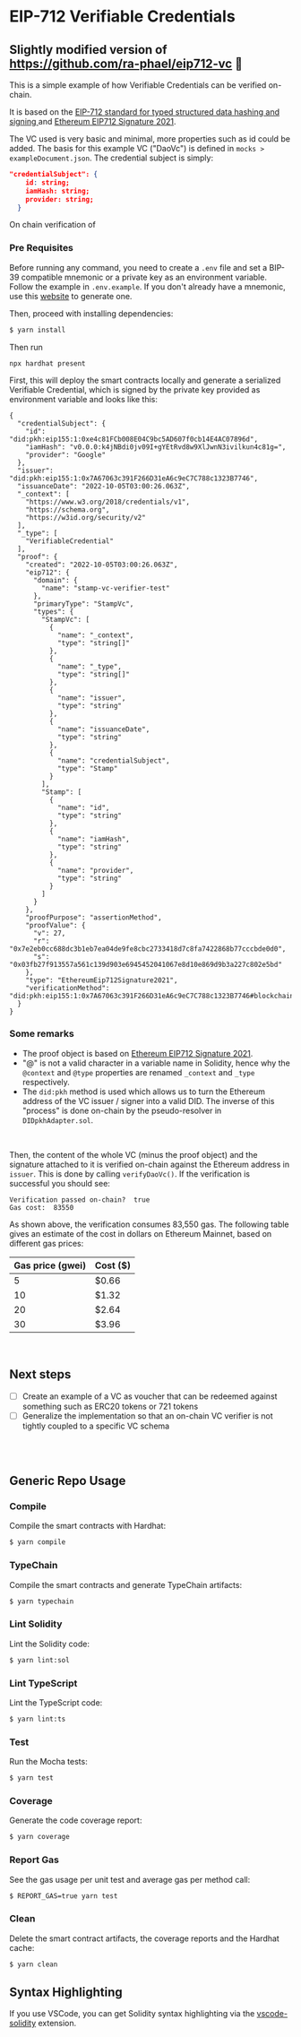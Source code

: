 # EIP-712 Verifiable Credentials

## Slightly modified version of https://github.com/ra-phael/eip712-vc 🙌

This is a simple example of how Verifiable Credentials can be verified on-chain.

It is based on the [EIP-712 standard for typed structured data hashing and signing ](https://eips.ethereum.org/EIPS/eip-712) and [Ethereum EIP712 Signature 2021](https://w3c-ccg.github.io/ethereum-eip712-signature-2021-spec/).

The VC used is very basic and minimal, more properties such as id could be added. The basis for this example VC ("DaoVc") is defined in `mocks > exampleDocument.json`. The credential subject is simply:

```json
"credentialSubject": {
    id: string;
    iamHash: string;
    provider: string;
  }
```

On chain verification of

### Pre Requisites

Before running any command, you need to create a `.env` file and set a BIP-39 compatible mnemonic or a private key as an environment
variable. Follow the example in `.env.example`. If you don't already have a mnemonic, use this [website](https://iancoleman.io/bip39/) to generate one.

Then, proceed with installing dependencies:

```sh
$ yarn install
```

Then run

```
npx hardhat present
```

First, this will deploy the smart contracts locally and generate a serialized Verifiable Credential, which is signed by the private key provided as environment variable and looks like this:

```
{
  "credentialSubject": {
    "id": "did:pkh:eip155:1:0xe4c81FCb008E04C9bc5AD607f0cb14E4AC07896d",
    "iamHash": "v0.0.0:k4jNBdi0jv09I+gYEtRvd8w9XlJwnN3ivilkun4c81g=",
    "provider": "Google"
  },
  "issuer": "did:pkh:eip155:1:0x7A67063c391F266D31eA6c9eC7C788c1323B7746",
  "issuanceDate": "2022-10-05T03:00:26.063Z",
  "_context": [
    "https://www.w3.org/2018/credentials/v1",
    "https://schema.org",
    "https://w3id.org/security/v2"
  ],
  "_type": [
    "VerifiableCredential"
  ],
  "proof": {
    "created": "2022-10-05T03:00:26.063Z",
    "eip712": {
      "domain": {
        "name": "stamp-vc-verifier-test"
      },
      "primaryType": "StampVc",
      "types": {
        "StampVc": [
          {
            "name": "_context",
            "type": "string[]"
          },
          {
            "name": "_type",
            "type": "string[]"
          },
          {
            "name": "issuer",
            "type": "string"
          },
          {
            "name": "issuanceDate",
            "type": "string"
          },
          {
            "name": "credentialSubject",
            "type": "Stamp"
          }
        ],
        "Stamp": [
          {
            "name": "id",
            "type": "string"
          },
          {
            "name": "iamHash",
            "type": "string"
          },
          {
            "name": "provider",
            "type": "string"
          }
        ]
      }
    },
    "proofPurpose": "assertionMethod",
    "proofValue": {
      "v": 27,
      "r": "0x7e2eb0cc688dc3b1eb7ea04de9fe8cbc2733418d7c8fa7422868b77cccbde0d0",
      "s": "0x03fb27f913557a561c139d903e6945452041067e8d10e869d9b3a227c802e5bd"
    },
    "type": "EthereumEip712Signature2021",
    "verificationMethod": "did:pkh:eip155:1:0x7A67063c391F266D31eA6c9eC7C788c1323B7746#blockchainAccountId"
  }
}
```

### Some remarks

- The proof object is based on [Ethereum EIP712 Signature 2021](https://w3c-ccg.github.io/ethereum-eip712-signature-2021-spec/).
- "@" is not a valid character in a variable name in Solidity, hence why the `@context` and `@type` properties are renamed `_context` and `_type` respectively.
- The `did:pkh` method is used which allows us to turn the Ethereum address of the VC issuer / signer into a valid DID. The inverse of this "process" is done on-chain by the pseudo-resolver in `DIDpkhAdapter.sol`.

<br/>

Then, the content of the whole VC (minus the proof object) and the signature attached to it is verified on-chain against the Ethereum address in `issuer`. This is done by calling `verifyDaoVc()`. If the verification is successful you should see:

```
Verification passed on-chain?  true
Gas cost:  83550
```

As shown above, the verification consumes 83,550 gas.
The following table gives an estimate of the cost in dollars on Ethereum Mainnet, based on different gas prices:

| Gas price (gwei) | Cost ($) |
| ---------------- | -------- |
| 5                | $0.66    |
| 10               | $1.32    |
| 20               | $2.64    |
| 30               | $3.96    |

<br/>

## Next steps

- [ ] Create an example of a VC as voucher that can be redeemed against something such as ERC20 tokens or 721 tokens
- [ ] Generalize the implementation so that an on-chain VC verifier is not tightly coupled to a specific VC schema

<br/>
<br/>

## Generic Repo Usage

### Compile

Compile the smart contracts with Hardhat:

```sh
$ yarn compile
```

### TypeChain

Compile the smart contracts and generate TypeChain artifacts:

```sh
$ yarn typechain
```

### Lint Solidity

Lint the Solidity code:

```sh
$ yarn lint:sol
```

### Lint TypeScript

Lint the TypeScript code:

```sh
$ yarn lint:ts
```

### Test

Run the Mocha tests:

```sh
$ yarn test
```

### Coverage

Generate the code coverage report:

```sh
$ yarn coverage
```

### Report Gas

See the gas usage per unit test and average gas per method call:

```sh
$ REPORT_GAS=true yarn test
```

### Clean

Delete the smart contract artifacts, the coverage reports and the Hardhat cache:

```sh
$ yarn clean
```

## Syntax Highlighting

If you use VSCode, you can get Solidity syntax highlighting via the [vscode-solidity](https://marketplace.visualstudio.com/items?itemName=JuanBlanco.solidity) extension.
